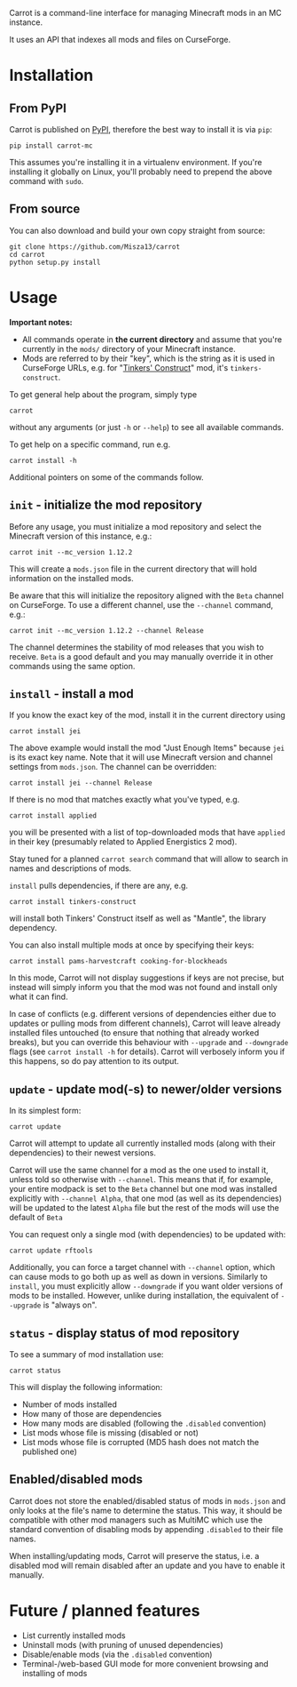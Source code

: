 Carrot is a command-line interface for managing Minecraft mods in an MC instance.

It uses an API that indexes all mods and files on CurseForge.

# Installation

## From PyPI

Carrot is published on [PyPI](https://pypi.org/project/carrot-mc/),
therefore the best way to install it is via `pip`:

    pip install carrot-mc

This assumes you're installing it in a virtualenv environment.
If you're installing it globally on Linux, you'll probably need to prepend
the above command with `sudo`.

## From source

You can also download and build your own copy straight from source:

    git clone https://github.com/Misza13/carrot
    cd carrot
    python setup.py install

# Usage

**Important notes:**
 - All commands operate in **the current directory** and assume that you're
   currently in the `mods/` directory of your Minecraft instance.
 - Mods are referred to by their "key", which is the string as it is used
   in CurseForge URLs, e.g. for
   "[Tinkers' Construct](https://minecraft.curseforge.com/projects/tinkers-construct)"
   mod, it's `tinkers-construct`.

To get general help about the program, simply type

    carrot

without any arguments (or just `-h` or `--help`) to see all available commands.

To get help on a specific command, run e.g.

    carrot install -h

Additional pointers on some of the commands follow.

## `init` - initialize the mod repository

Before any usage, you must initialize a mod repository and select the
Minecraft version of this instance, e.g.:

    carrot init --mc_version 1.12.2

This will create a `mods.json` file in the current directory that will hold
information on the installed mods.

Be aware that this will initialize the repository aligned with the `Beta` channel
on CurseForge. To use a different channel, use the `--channel` command, e.g.:

    carrot init --mc_version 1.12.2 --channel Release

The channel determines the stability of mod releases that you wish to receive.
`Beta` is a good default and you may manually override it in other commands
using the same option.

## `install` - install a mod

If you know the exact key of the mod, install it in the current directory using

    carrot install jei

The above example would install the mod "Just Enough Items" because `jei` is
its exact key name. Note that it will use Minecraft version and channel
settings from `mods.json`. The channel can be overridden:

    carrot install jei --channel Release

If there is no mod that matches exactly what you've typed, e.g.

    carrot install applied

you will be presented with a list of top-downloaded mods that have `applied`
in their key (presumably related to Applied Energistics 2 mod).

Stay tuned for a planned `carrot search` command that will allow to search
in names and descriptions of mods.

`install` pulls dependencies, if there are any, e.g.

    carrot install tinkers-construct

will install both Tinkers' Construct itself as well as "Mantle", the
library dependency.

You can also install multiple mods at once by specifying their keys:

    carrot install pams-harvestcraft cooking-for-blockheads

In this mode, Carrot will not display suggestions if keys are not precise,
but instead will simply inform you that the mod was not found and install
only what it can find.

In case of conflicts (e.g. different versions of dependencies either due to
updates or pulling mods from different channels), Carrot will leave already
installed files untouched (to ensure that nothing that already worked breaks),
but you can override this behaviour with `--upgrade` and `--downgrade` flags
(see `carrot install -h` for details). Carrot will verbosely inform you if
this happens, so do pay attention to its output.

## `update` - update mod(-s) to newer/older versions

In its simplest form:

    carrot update

Carrot will attempt to update all currently installed mods (along with their
dependencies) to their newest versions.

Carrot will use the same channel for a mod as the one used to install it,
unless told so otherwise with `--channel`. This means that if, for example,
your entire modpack is set to the `Beta` channel but one mod was installed
explicitly with `--channel Alpha`, that one mod (as well as its dependencies)
will be updated to the latest `Alpha` file but the rest of the mods will use
the default of `Beta`

You can request only a single mod (with dependencies) to be updated with:

    carrot update rftools

Additionally, you can force a target channel with `--channel` option,
which can cause mods to go both up as well as down in versions.
Similarly to `install`, you must explicitly allow `--downgrade` if
you want older versions of mods to be installed. However, unlike
during installation, the equivalent of `--upgrade` is "always on".

## `status` - display status of mod repository

To see a summary of mod installation use:

    carrot status

This will display the following information:
 - Number of mods installed
 - How many of those are dependencies
 - How many mods are disabled (following the `.disabled` convention)
 - List mods whose file is missing (disabled or not)
 - List mods whose file is corrupted (MD5 hash does not match the published one)

## Enabled/disabled mods

Carrot does not store the enabled/disabled status of mods in `mods.json` and
only looks at the file's name to determine the status. This way, it should be
compatible with other mod managers such as MultiMC which use the standard
convention of disabling mods by appending `.disabled` to their file names.

When installing/updating mods, Carrot will preserve the status, i.e. a disabled
mod will remain disabled after an update and you have to enable it manually.

# Future / planned features

 - List currently installed mods
 - Uninstall mods (with pruning of unused dependencies)
 - Disable/enable mods (via the `.disabled` convention)
 - Terminal-/web-based GUI mode for more convenient browsing and installing of mods
